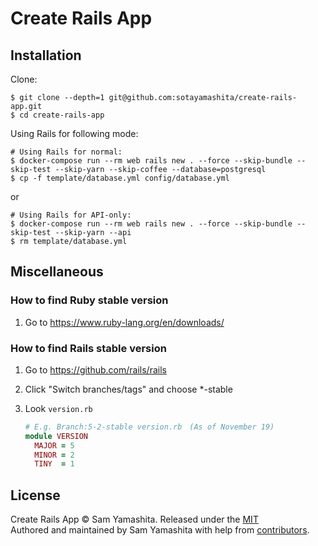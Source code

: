 # Create Rails App

## Installation

Clone:

```
$ git clone --depth=1 git@github.com:sotayamashita/create-rails-app.git
$ cd create-rails-app
```

Using Rails for following mode:

```
# Using Rails for normal:
$ docker-compose run --rm web rails new . --force --skip-bundle --skip-test --skip-yarn --skip-coffee --database=postgresql
$ cp -f template/database.yml config/database.yml
```

or

```
# Using Rails for API-only:
$ docker-compose run --rm web rails new . --force --skip-bundle --skip-test --skip-yarn --api
$ rm template/database.yml
```


## Miscellaneous

### How to find Ruby stable version

1. Go to https://www.ruby-lang.org/en/downloads/

### How to find Rails stable version

1. Go to https://github.com/rails/rails
1. Click "Switch branches/tags" and choose \*-stable
1. Look `version.rb`

    ```ruby
    # E.g. Branch:5-2-stable version.rb　(As of November 19)
    module VERSION
      MAJOR = 5
      MINOR = 2
      TINY  = 1
    ```

## License

Create Rails App © Sam Yamashita. Released under the [MIT](LICENSE)<br/>
Authored and maintained by Sam Yamashita with help from [contributors](https://github.com/sotayamashita/create-rails-app/contributors).
